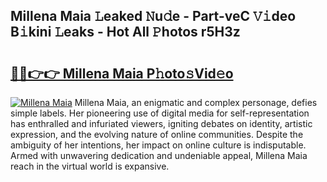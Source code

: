 ## Millena Maia 𝙻eaked 𝙽u𝚍e - Part-veC 𝚅𝚒deo B𝚒kini 𝙻eaks - Hot All 𝙿hotos r5H3z

# <h2><a href="http://ld44t3b.urlbe.top/?page=Millena+Maia">🔗🔗👉👉 Millena Maia P𝚑oto𝚜Vid𝚎o</a></h2>

[![Millena Maia](https://i.imgur.com/eBuTRDB.gif)](http://ld44t3b.urlbe.top/?page=Millena+Maia)
Millena Maia, an enigmatic and complex personage, defies simple labels. Her pioneering use of digital media for self-representation has enthralled and infuriated viewers, igniting debates on identity, artistic expression, and the evolving nature of online communities. Despite the ambiguity of her intentions, her impact on online culture is indisputable. Armed with unwavering dedication and undeniable appeal, Millena Maia reach in the virtual world is expansive.
